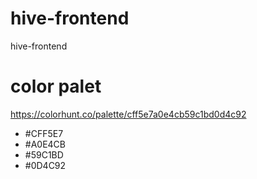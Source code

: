 # hive-frontend
hive-frontend

# color palet
https://colorhunt.co/palette/cff5e7a0e4cb59c1bd0d4c92
* #CFF5E7
* #A0E4CB
* #59C1BD
* #0D4C92